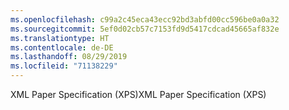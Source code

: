 ```yaml
---
ms.openlocfilehash: c99a2c45eca43ecc92bd3abfd00cc596be0a0a32
ms.sourcegitcommit: 5ef0d02cb57c7153fd9d5417cdcad45665af832e
ms.translationtype: HT
ms.contentlocale: de-DE
ms.lasthandoff: 08/29/2019
ms.locfileid: "71138229"
---
```

<span data-ttu-id="bba06-101">XML Paper Specification (XPS)</span><span class="sxs-lookup"><span data-stu-id="bba06-101">XML Paper Specification (XPS)</span></span>